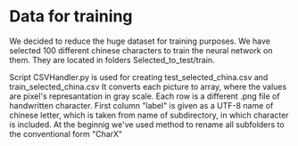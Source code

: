 # Data for training


We decided to reduce the huge dataset for training purposes.
We have selected 100 different chinese characters to train the neural network on them.
They are located in folders Selected_to_test/train. 


Script CSVHandler.py is used for creating test_selected_china.csv and train_selected_china.csv
It converts each picture to array, where the values are pixel's represantation in gray scale.
Each row is a different .png file of handwritten character.
First column "label" is given as a UTF-8 name of chinese letter, which is taken from name of subdirectory,
in which character is included.
At the beginnig we've used method to rename all subfolders to the conventional form "CharX"